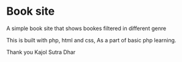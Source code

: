 # Book site

A simple book site that shows bookes filtered in different genre

This is built with php, html and css, As a part of basic php learning.

Thank you
Kajol Sutra Dhar
